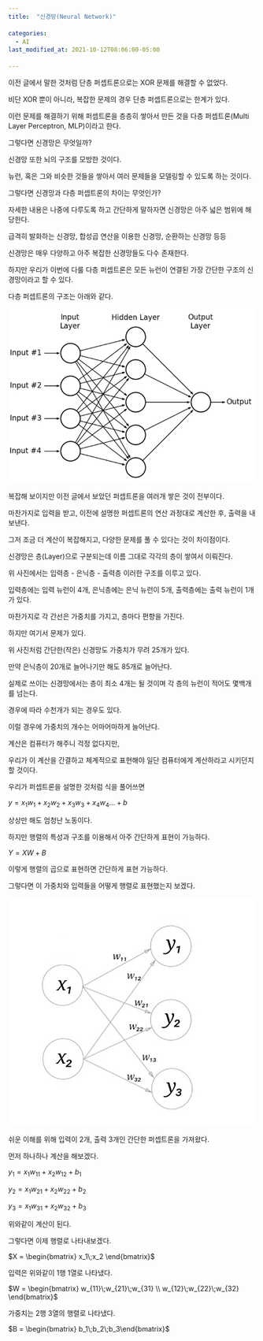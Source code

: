 ```yaml
---
title:  "신경망(Neural Network)"

categories:
  - AI
last_modified_at: 2021-10-12T08:06:00-05:00

---
```



이전 글에서 말한 것처럼 단층 퍼셉트론으로는 XOR 문제를 해결할 수 없었다.

비단 XOR 뿐이 아니라, 복잡한 문제의 경우 단층 퍼셉트론으로는 한계가 있다.

이런 문제를 해결하기 위해 퍼셉트론을 층층히 쌓아서 만든 것을 다층 퍼셉트론(Multi Layer Perceptron, MLP)이라고 한다.

그렇다면 신경망은 무엇일까?

신경망 또한 뇌의 구조를 모방한 것이다.

뉴런, 혹은 그와 비슷한 것들을 쌓아서 여러 문제들을 모델링할 수 있도록 하는 것이다.

그렇다면 신경망과 다층 퍼셉트론의 차이는 무엇인가?

자세한 내용은 나중에 다루도록 하고 간단하게 말하자면 신경망은 아주 넓은 범위에 해당한다.

급격히 발화하는 신경망, 합성곱 연산을 이용한 신경망, 순환하는 신경망 등등

신경망은 매우 다양하고 아주 복잡한 신경망들도 다수 존재한다.

하지만 우리가 이번에 다룰 다층 퍼셉트론은 모든 뉴런이 연결된 가장 간단한 구조의 신경망이라고 할 수 있다.

다층 퍼셉트론의 구조는 아래와 같다.

![](/assets/image/neuralnetwork.png)

복잡해 보이지만 이전 글에서 보았던 퍼셉트론을 여러개 쌓은 것이 전부이다.

마찬가지로 입력을 받고, 이전에 설명한 퍼셉트론의 연산 과정대로 계산한 후, 출력을 내보낸다.

그저 조금 더 계산이 복잡해지고, 다양한 문제를 풀 수 있다는 것이 차이점이다. 

신경망은 층(Layer)으로 구분되는데 이름 그대로 각각의 층이 쌓여서 이뤄진다.

위 사진에서는 입력층 - 은닉층 - 출력층 이러한 구조를 이루고 있다.

입력층에는 입력 뉴런이 4개, 은닉층에는 은닉 뉴런이 5개, 출력층에는 출력 뉴런이 1개가 있다.

마찬가지로 각 간선은 가중치를 가지고, 층마다 편향을 가진다.

하지만 여기서 문제가 있다.

위 사진처럼 간단한(작은) 신경망도 가중치가 무려 25개가 있다.

만약 은닉층이 20개로 늘어나기만 해도 85개로 늘어난다.

실제로 쓰이는 신경망에서는 층이 최소 4개는 될 것이며 각 층의 뉴런이 적어도 몇백개를 넘는다. 

경우에 따라 수천개가 되는 경우도 있다.

이럴 경우에 가중치의 개수는 어마어마하게 늘어난다.

계산은 컴퓨터가 해주니 걱정 없다지만, 

우리가 이 계산을 간결하고 체계적으로 표현해야 일단 컴퓨터에게 계산하라고 시키던지 할 것이다.

우리가 퍼셉트론을 설명한 것처럼 식을 풀어쓰면

$y = x_1w_1 + x_2w_2 + x_3w_3+ x_4w_4 ... + b$

상상만 해도 엄청난 노동이다.

하지만 행렬의 특성과 구조를 이용해서 아주 간단하게 표현이 가능하다.

$Y = XW + B$

이렇게 행렬의 곱으로 표현하면 간단하게 표현 가능하다.

그렇다면 이 가중치와 입력들을 어떻게 행렬로 표현했는지 보겠다.

![](/assets/image/2-3perceptron.png)

쉬운 이해를 위해 입력이 2개, 출력 3개인 간단한 퍼셉트론을 가져왔다.

먼저 하나하나 계산을 해보겠다.

$y_1 = x_1w_{11} + x_2w_{12} + b_1$

$y_2 = x_1w_{21} + x_2w_{22} + b_2$

$y_3 = x_1w_{31} + x_2w_{32} + b_3$

위와같이 계산이 된다.

그렇다면 이제 행렬로 나타내보겠다.

$X = \begin{bmatrix} x_1\;x_2 \end{bmatrix}$

입력은 위와같이 1행 1열로 나타냈다.

$W = \begin{bmatrix} w_{11}\;w_{21}\;w_{31} \\
 w_{12}\;w_{22}\;w_{32} \end{bmatrix}$

가중치는 2행 3열의 행렬로 나타냈다.

$B = \begin{bmatrix} b_1\;b_2\;b_3\end{bmatrix}$

